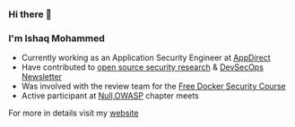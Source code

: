 ### Hi there 👋

### I'm Ishaq Mohammed

- Currently working as an Application Security Engineer at [AppDirect](https://www.linkedin.com/in/security-prince)  
- Have contributed to [open source security research](https://www.exploit-db.com/?author=9086) & [DevSecOps Newsletter](https://info.practical-devsecops.com/devsecops-newsletter)  
- Was involved with the review team for the [Free Docker Security Course](https://free-courses.practical-devsecops.com/docker-security-course/)  
- Active participant at [Null,OWASP](https://null.co.in/profile/2924-ishaq) chapter meets  


For more in details visit my [website](https://ishaqmohammed.me/)
